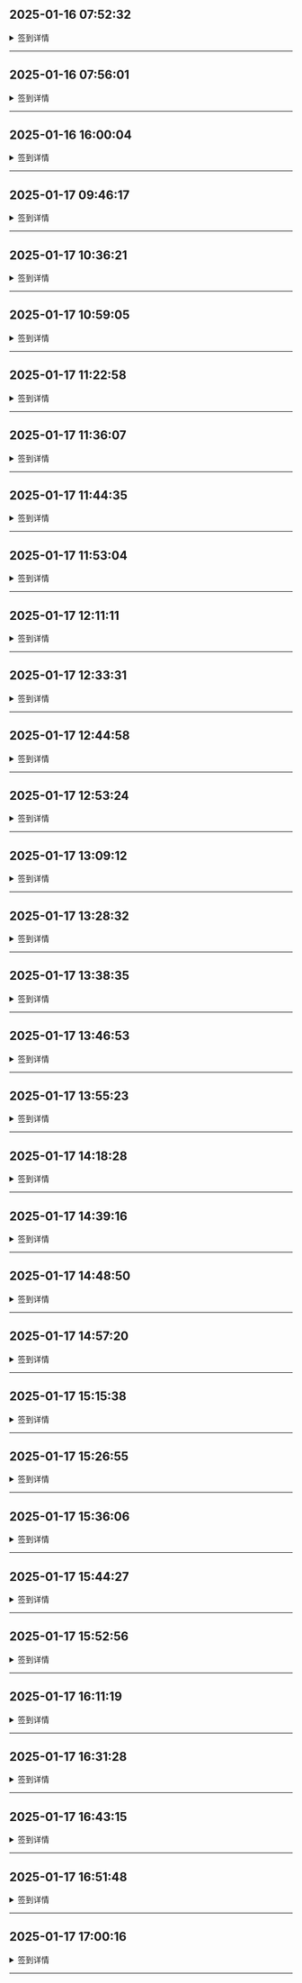 
## 2025-01-16 07:52:32

<details>
<summary>签到详情</summary>

```

开始执行签到任务: 2025-01-16 07:52:30
使用账号 5244157@qq.com 开始签到
登录响应状态码: 200
登录响应内容: {"ret":1,"msg":"\u767b\u5f55\u6210\u529f"}
账号等级: VIP 2
等级到期时间: 2025-07-16 11:45:03
账户有效期至: 2051-12-01
上次使用时间: 2025-01-16 15:51:23
[2025-01-16 07:52:32] 今日已经签到过了
上次签到时间: 2025-01-16 13:08:45
```

</details>

---

## 2025-01-16 07:56:01

<details>
<summary>签到详情</summary>

```

开始执行签到任务: 2025-01-16 07:55:59
使用账号 5244157@qq.com 开始签到
登录响应状态码: 200
登录响应内容: {"ret":1,"msg":"\u767b\u5f55\u6210\u529f"}
账号等级: VIP 2
等级到期时间: 2025-07-16 11:45:03
账户有效期至: 2051-12-01
上次使用时间: 2025-01-16 15:54:49
[2025-01-16 07:56:01] 今日已经签到过了
上次签到时间: 2025-01-16 13:08:45
```

</details>

---

## 2025-01-16 16:00:04

<details>
<summary>签到详情</summary>

```

开始执行签到任务: 2025-01-16 08:00:02
使用账号 5244157@qq.com 开始签到
登录响应状态码: 200
登录响应内容: {"ret":1,"msg":"\u767b\u5f55\u6210\u529f"}
账号等级: VIP 2
等级到期时间: 2025-07-16 11:45:03
账户有效期至: 2051-12-01
上次使用时间: 2025-01-16 15:59:56
[2025-01-16 08:00:04] 今日已经签到过了
上次签到时间: 2025-01-16 13:08:45
```

</details>

---

## 2025-01-17 09:46:17

<details>
<summary>签到详情</summary>

```

开始执行签到任务: 2025-01-17 01:46:16
使用账号 5244157@qq.com 开始签到
登录响应状态码: 200
登录响应内容: {"ret":1,"msg":"\u767b\u5f55\u6210\u529f"}
账号等级: VIP 2
等级到期时间: 2025-07-16 11:45:03
账户有效期至: 2051-12-01
上次使用时间: 2025-01-17 09:45:30
签到响应状态码: 200
签到响应内容: {"msg":"\u83b7\u5f97\u4e86 330MB \u6d41\u91cf.","unflowtraffic":378906083328,"traffic":"352.88GB","trafficInfo":{"todayUsedTraffic":"429.95MB","lastUsedTraffic":"293.68GB","unUsedTraffic":"58.78GB"},"ret":1}
签到获得流量: 330MB
[2025-01-17 01:46:17] 签到成功！
```

</details>

---

## 2025-01-17 10:36:21

<details>
<summary>签到详情</summary>

```

开始执行签到任务: 2025-01-17 02:36:20
使用账号 5244157@qq.com 开始签到
登录响应状态码: 200
登录响应内容: {"ret":1,"msg":"\u767b\u5f55\u6210\u529f"}
账号等级: VIP 2
等级到期时间: 2025-07-16 11:45:03
账户有效期至: 2051-12-01
上次使用时间: 2025-01-17 10:33:50
[2025-01-17 02:36:21] 今日已经签到过了
上次签到时间: 2025-01-17 09:46:17
```

</details>

---

## 2025-01-17 10:59:05

<details>
<summary>签到详情</summary>

```

开始执行签到任务: 2025-01-17 02:59:03
使用账号 5244157@qq.com 开始签到
登录响应状态码: 200
登录响应内容: {"ret":1,"msg":"\u767b\u5f55\u6210\u529f"}
账号等级: VIP 2
等级到期时间: 2025-07-16 11:45:03
账户有效期至: 2051-12-01
上次使用时间: 2025-01-17 10:55:24
[2025-01-17 02:59:05] 今日已经签到过了
上次签到时间: 2025-01-17 09:46:17
```

</details>

---

## 2025-01-17 11:22:58

<details>
<summary>签到详情</summary>

```

开始执行签到任务: 2025-01-17 03:22:57
使用账号 5244157@qq.com 开始签到
登录响应状态码: 200
登录响应内容: {"ret":1,"msg":"\u767b\u5f55\u6210\u529f"}
账号等级: VIP 2
等级到期时间: 2025-07-16 11:45:03
账户有效期至: 2051-12-01
上次使用时间: 2025-01-17 11:19:47
[2025-01-17 03:22:58] 今日已经签到过了
上次签到时间: 2025-01-17 09:46:17
```

</details>

---

## 2025-01-17 11:36:07

<details>
<summary>签到详情</summary>

```

开始执行签到任务: 2025-01-17 03:36:05
使用账号 5244157@qq.com 开始签到
登录响应状态码: 200
登录响应内容: {"ret":1,"msg":"\u767b\u5f55\u6210\u529f"}
账号等级: VIP 2
等级到期时间: 2025-07-16 11:45:03
账户有效期至: 2051-12-01
上次使用时间: 2025-01-17 11:34:40
[2025-01-17 03:36:07] 今日已经签到过了
上次签到时间: 2025-01-17 09:46:17
```

</details>

---

## 2025-01-17 11:44:35

<details>
<summary>签到详情</summary>

```

开始执行签到任务: 2025-01-17 03:44:34
使用账号 5244157@qq.com 开始签到
登录响应状态码: 200
登录响应内容: {"ret":1,"msg":"\u767b\u5f55\u6210\u529f"}
账号等级: VIP 2
等级到期时间: 2025-07-16 11:45:03
账户有效期至: 2051-12-01
上次使用时间: 2025-01-17 11:43:23
[2025-01-17 03:44:35] 今日已经签到过了
上次签到时间: 2025-01-17 09:46:17
```

</details>

---

## 2025-01-17 11:53:04

<details>
<summary>签到详情</summary>

```

开始执行签到任务: 2025-01-17 03:53:03
使用账号 5244157@qq.com 开始签到
登录响应状态码: 200
登录响应内容: {"ret":1,"msg":"\u767b\u5f55\u6210\u529f"}
账号等级: VIP 2
等级到期时间: 2025-07-16 11:45:03
账户有效期至: 2051-12-01
上次使用时间: 2025-01-17 11:52:02
[2025-01-17 03:53:04] 今日已经签到过了
上次签到时间: 2025-01-17 09:46:17
```

</details>

---

## 2025-01-17 12:11:11

<details>
<summary>签到详情</summary>

```

开始执行签到任务: 2025-01-17 04:11:07
使用账号 5244157@qq.com 开始签到
登录响应状态码: 200
登录响应内容: {"ret":1,"msg":"\u767b\u5f55\u6210\u529f"}
账号等级: VIP 2
等级到期时间: 2025-07-16 11:45:03
账户有效期至: 2051-12-01
上次使用时间: 2025-01-17 12:09:26
[2025-01-17 04:11:11] 今日已经签到过了
上次签到时间: 2025-01-17 09:46:17
```

</details>

---

## 2025-01-17 12:33:31

<details>
<summary>签到详情</summary>

```

开始执行签到任务: 2025-01-17 04:33:30
使用账号 5244157@qq.com 开始签到
登录响应状态码: 200
登录响应内容: {"ret":1,"msg":"\u767b\u5f55\u6210\u529f"}
账号等级: VIP 2
等级到期时间: 2025-07-16 11:45:03
账户有效期至: 2051-12-01
上次使用时间: 2025-01-17 12:33:22
[2025-01-17 04:33:31] 今日已经签到过了
上次签到时间: 2025-01-17 09:46:17
```

</details>

---

## 2025-01-17 12:44:58

<details>
<summary>签到详情</summary>

```

开始执行签到任务: 2025-01-17 04:44:56
使用账号 5244157@qq.com 开始签到
登录响应状态码: 200
登录响应内容: {"ret":1,"msg":"\u767b\u5f55\u6210\u529f"}
账号等级: VIP 2
等级到期时间: 2025-07-16 11:45:03
账户有效期至: 2051-12-01
上次使用时间: 2025-01-17 12:44:25
[2025-01-17 04:44:58] 今日已经签到过了
上次签到时间: 2025-01-17 09:46:17
```

</details>

---

## 2025-01-17 12:53:24

<details>
<summary>签到详情</summary>

```

开始执行签到任务: 2025-01-17 04:53:23
使用账号 5244157@qq.com 开始签到
登录响应状态码: 200
登录响应内容: {"ret":1,"msg":"\u767b\u5f55\u6210\u529f"}
账号等级: VIP 2
等级到期时间: 2025-07-16 11:45:03
账户有效期至: 2051-12-01
上次使用时间: 2025-01-17 12:52:47
[2025-01-17 04:53:24] 今日已经签到过了
上次签到时间: 2025-01-17 09:46:17
```

</details>

---

## 2025-01-17 13:09:12

<details>
<summary>签到详情</summary>

```

开始执行签到任务: 2025-01-17 05:09:11
使用账号 5244157@qq.com 开始签到
登录响应状态码: 200
登录响应内容: {"ret":1,"msg":"\u767b\u5f55\u6210\u529f"}
账号等级: VIP 2
等级到期时间: 2025-07-16 11:45:03
账户有效期至: 2051-12-01
上次使用时间: 2025-01-17 13:07:26
[2025-01-17 05:09:12] 今日已经签到过了
上次签到时间: 2025-01-17 09:46:17
```

</details>

---

## 2025-01-17 13:28:32

<details>
<summary>签到详情</summary>

```

开始执行签到任务: 2025-01-17 05:28:30
使用账号 5244157@qq.com 开始签到
登录响应状态码: 200
登录响应内容: {"ret":1,"msg":"\u767b\u5f55\u6210\u529f"}
账号等级: VIP 2
等级到期时间: 2025-07-16 11:45:03
账户有效期至: 2051-12-01
上次使用时间: 2025-01-17 13:27:22
[2025-01-17 05:28:32] 今日已经签到过了
上次签到时间: 2025-01-17 09:46:17
```

</details>

---

## 2025-01-17 13:38:35

<details>
<summary>签到详情</summary>

```

开始执行签到任务: 2025-01-17 05:38:34
使用账号 5244157@qq.com 开始签到
登录响应状态码: 200
登录响应内容: {"ret":1,"msg":"\u767b\u5f55\u6210\u529f"}
账号等级: VIP 2
等级到期时间: 2025-07-16 11:45:03
账户有效期至: 2051-12-01
上次使用时间: 2025-01-17 13:37:35
[2025-01-17 05:38:35] 今日已经签到过了
上次签到时间: 2025-01-17 09:46:17
```

</details>

---

## 2025-01-17 13:46:53

<details>
<summary>签到详情</summary>

```

开始执行签到任务: 2025-01-17 05:46:52
使用账号 5244157@qq.com 开始签到
登录响应状态码: 200
登录响应内容: {"ret":1,"msg":"\u767b\u5f55\u6210\u529f"}
账号等级: VIP 2
等级到期时间: 2025-07-16 11:45:03
账户有效期至: 2051-12-01
上次使用时间: 2025-01-17 13:46:41
[2025-01-17 05:46:53] 今日已经签到过了
上次签到时间: 2025-01-17 09:46:17
```

</details>

---

## 2025-01-17 13:55:23

<details>
<summary>签到详情</summary>

```

开始执行签到任务: 2025-01-17 05:55:21
使用账号 5244157@qq.com 开始签到
登录响应状态码: 200
登录响应内容: {"ret":1,"msg":"\u767b\u5f55\u6210\u529f"}
账号等级: VIP 2
等级到期时间: 2025-07-16 11:45:03
账户有效期至: 2051-12-01
上次使用时间: 2025-01-17 13:54:58
[2025-01-17 05:55:23] 今日已经签到过了
上次签到时间: 2025-01-17 09:46:17
```

</details>

---

## 2025-01-17 14:18:28

<details>
<summary>签到详情</summary>

```

开始执行签到任务: 2025-01-17 06:18:27
使用账号 5244157@qq.com 开始签到
登录响应状态码: 200
登录响应内容: {"ret":1,"msg":"\u767b\u5f55\u6210\u529f"}
账号等级: VIP 2
等级到期时间: 2025-07-16 11:45:03
账户有效期至: 2051-12-01
上次使用时间: 2025-01-17 14:16:29
[2025-01-17 06:18:28] 今日已经签到过了
上次签到时间: 2025-01-17 09:46:17
```

</details>

---

## 2025-01-17 14:39:16

<details>
<summary>签到详情</summary>

```

开始执行签到任务: 2025-01-17 06:39:14
使用账号 5244157@qq.com 开始签到
登录响应状态码: 200
登录响应内容: {"ret":1,"msg":"\u767b\u5f55\u6210\u529f"}
账号等级: VIP 2
等级到期时间: 2025-07-16 11:45:03
账户有效期至: 2051-12-01
上次使用时间: 2025-01-17 14:37:33
[2025-01-17 06:39:16] 今日已经签到过了
上次签到时间: 2025-01-17 09:46:17
```

</details>

---

## 2025-01-17 14:48:50

<details>
<summary>签到详情</summary>

```

开始执行签到任务: 2025-01-17 06:48:49
使用账号 5244157@qq.com 开始签到
登录响应状态码: 200
登录响应内容: {"ret":1,"msg":"\u767b\u5f55\u6210\u529f"}
账号等级: VIP 2
等级到期时间: 2025-07-16 11:45:03
账户有效期至: 2051-12-01
上次使用时间: 2025-01-17 14:46:54
[2025-01-17 06:48:50] 今日已经签到过了
上次签到时间: 2025-01-17 09:46:17
```

</details>

---

## 2025-01-17 14:57:20

<details>
<summary>签到详情</summary>

```

开始执行签到任务: 2025-01-17 06:57:18
使用账号 5244157@qq.com 开始签到
登录响应状态码: 200
登录响应内容: {"ret":1,"msg":"\u767b\u5f55\u6210\u529f"}
账号等级: VIP 2
等级到期时间: 2025-07-16 11:45:03
账户有效期至: 2051-12-01
上次使用时间: 2025-01-17 14:55:42
[2025-01-17 06:57:20] 今日已经签到过了
上次签到时间: 2025-01-17 09:46:17
```

</details>

---

## 2025-01-17 15:15:38

<details>
<summary>签到详情</summary>

```

开始执行签到任务: 2025-01-17 07:15:37
使用账号 5244157@qq.com 开始签到
登录响应状态码: 200
登录响应内容: {"ret":1,"msg":"\u767b\u5f55\u6210\u529f"}
账号等级: VIP 2
等级到期时间: 2025-07-16 11:45:03
账户有效期至: 2051-12-01
上次使用时间: 2025-01-17 15:15:26
[2025-01-17 07:15:38] 今日已经签到过了
上次签到时间: 2025-01-17 09:46:17
```

</details>

---

## 2025-01-17 15:26:55

<details>
<summary>签到详情</summary>

```

开始执行签到任务: 2025-01-17 07:26:54
使用账号 5244157@qq.com 开始签到
登录响应状态码: 200
登录响应内容: {"ret":1,"msg":"\u767b\u5f55\u6210\u529f"}
账号等级: VIP 2
等级到期时间: 2025-07-16 11:45:03
账户有效期至: 2051-12-01
上次使用时间: 2025-01-17 15:25:55
[2025-01-17 07:26:55] 今日已经签到过了
上次签到时间: 2025-01-17 09:46:17
```

</details>

---

## 2025-01-17 15:36:06

<details>
<summary>签到详情</summary>

```

开始执行签到任务: 2025-01-17 07:36:04
使用账号 5244157@qq.com 开始签到
登录响应状态码: 200
登录响应内容: {"ret":1,"msg":"\u767b\u5f55\u6210\u529f"}
账号等级: VIP 2
等级到期时间: 2025-07-16 11:45:03
账户有效期至: 2051-12-01
上次使用时间: 2025-01-17 15:35:29
[2025-01-17 07:36:06] 今日已经签到过了
上次签到时间: 2025-01-17 09:46:17
```

</details>

---

## 2025-01-17 15:44:27

<details>
<summary>签到详情</summary>

```

开始执行签到任务: 2025-01-17 07:44:26
使用账号 5244157@qq.com 开始签到
登录响应状态码: 200
登录响应内容: {"ret":1,"msg":"\u767b\u5f55\u6210\u529f"}
账号等级: VIP 2
等级到期时间: 2025-07-16 11:45:03
账户有效期至: 2051-12-01
上次使用时间: 2025-01-17 15:43:00
[2025-01-17 07:44:27] 今日已经签到过了
上次签到时间: 2025-01-17 09:46:17
```

</details>

---

## 2025-01-17 15:52:56

<details>
<summary>签到详情</summary>

```

开始执行签到任务: 2025-01-17 07:52:54
使用账号 5244157@qq.com 开始签到
登录响应状态码: 200
登录响应内容: {"ret":1,"msg":"\u767b\u5f55\u6210\u529f"}
账号等级: VIP 2
等级到期时间: 2025-07-16 11:45:03
账户有效期至: 2051-12-01
上次使用时间: 2025-01-17 15:52:11
[2025-01-17 07:52:56] 今日已经签到过了
上次签到时间: 2025-01-17 09:46:17
```

</details>

---

## 2025-01-17 16:11:19

<details>
<summary>签到详情</summary>

```

开始执行签到任务: 2025-01-17 08:11:17
使用账号 5244157@qq.com 开始签到
登录响应状态码: 200
登录响应内容: {"ret":1,"msg":"\u767b\u5f55\u6210\u529f"}
账号等级: VIP 2
等级到期时间: 2025-07-16 11:45:03
账户有效期至: 2051-12-01
上次使用时间: 2025-01-17 16:10:53
[2025-01-17 08:11:19] 今日已经签到过了
上次签到时间: 2025-01-17 09:46:17
```

</details>

---

## 2025-01-17 16:31:28

<details>
<summary>签到详情</summary>

```

开始执行签到任务: 2025-01-17 08:31:26
使用账号 5244157@qq.com 开始签到
登录响应状态码: 200
登录响应内容: {"ret":1,"msg":"\u767b\u5f55\u6210\u529f"}
账号等级: VIP 2
等级到期时间: 2025-07-16 11:45:03
账户有效期至: 2051-12-01
上次使用时间: 2025-01-17 16:31:17
[2025-01-17 08:31:28] 今日已经签到过了
上次签到时间: 2025-01-17 09:46:17
```

</details>

---

## 2025-01-17 16:43:15

<details>
<summary>签到详情</summary>

```

开始执行签到任务: 2025-01-17 08:43:14
使用账号 5244157@qq.com 开始签到
登录响应状态码: 200
登录响应内容: {"ret":1,"msg":"\u767b\u5f55\u6210\u529f"}
账号等级: VIP 2
等级到期时间: 2025-07-16 11:45:03
账户有效期至: 2051-12-01
上次使用时间: 2025-01-17 16:40:29
[2025-01-17 08:43:15] 今日已经签到过了
上次签到时间: 2025-01-17 09:46:17
```

</details>

---

## 2025-01-17 16:51:48

<details>
<summary>签到详情</summary>

```

开始执行签到任务: 2025-01-17 08:51:46
使用账号 5244157@qq.com 开始签到
登录响应状态码: 200
登录响应内容: {"ret":1,"msg":"\u767b\u5f55\u6210\u529f"}
账号等级: VIP 2
等级到期时间: 2025-07-16 11:45:03
账户有效期至: 2051-12-01
上次使用时间: 2025-01-17 16:51:44
[2025-01-17 08:51:48] 今日已经签到过了
上次签到时间: 2025-01-17 09:46:17
```

</details>

---

## 2025-01-17 17:00:16

<details>
<summary>签到详情</summary>

```

开始执行签到任务: 2025-01-17 09:00:15
使用账号 5244157@qq.com 开始签到
登录响应状态码: 200
登录响应内容: {"ret":1,"msg":"\u767b\u5f55\u6210\u529f"}
账号等级: VIP 2
等级到期时间: 2025-07-16 11:45:03
账户有效期至: 2051-12-01
上次使用时间: 2025-01-17 16:59:12
[2025-01-17 09:00:16] 今日已经签到过了
上次签到时间: 2025-01-17 09:46:17
```

</details>

---
